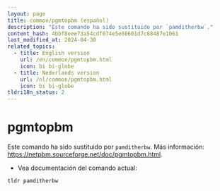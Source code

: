 ```yaml
---
layout: page
title: common/pgmtopbm (español)
description: "Este comando ha sido sustituido por `pamditherbw`."
content_hash: 4bbf8eee73a54cdf074e5e60601d7c68487e1061
last_modified_at: 2024-04-30
related_topics:
  - title: English version
    url: /en/common/pgmtopbm.html
    icon: bi bi-globe
  - title: Nederlands version
    url: /nl/common/pgmtopbm.html
    icon: bi bi-globe
tldri18n_status: 2
---
```

# pgmtopbm

Este comando ha sido sustituido por `pamditherbw`.
Más información: <https://netpbm.sourceforge.net/doc/pgmtopbm.html>.

- Vea documentación del comando actual:

`tldr pamditherbw`
